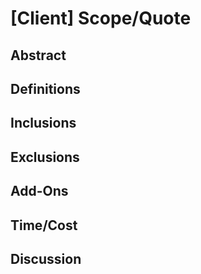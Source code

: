 # [Client] Scope/Quote

## Abstract

## Definitions

## Inclusions

## Exclusions

## Add-Ons

## Time/Cost

## Discussion